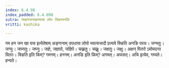 ```yaml
---
index: 6.4.98
index_padded: 6.4.098
sutra: गमहनजनखनघसां लोपः क्ङित्यनङि
vritti: kashika

---
```

गम हन जन खा घस इत्येतेषाम् अङ्गानाम् उपधाया लोपो भवत्यजादौ प्रत्यये क्ङिति अनङि परतः। जग्मतुः। जग्मुः। जघ्नतुः। जघ्नुः। जज्ञे, जज्ञाते, जज्ञिरे। चख्नतुः। चख्नुः। जक्षतुः। जक्षुः। अक्षन् पितरो ऽमोमदन्त पितरः। क्ङिति इति किम्? गमनम्। हननम्। अनङि इति किम्? अगमत्। अघसत्। अचि इत्येव, गम्यते। हन्यते।